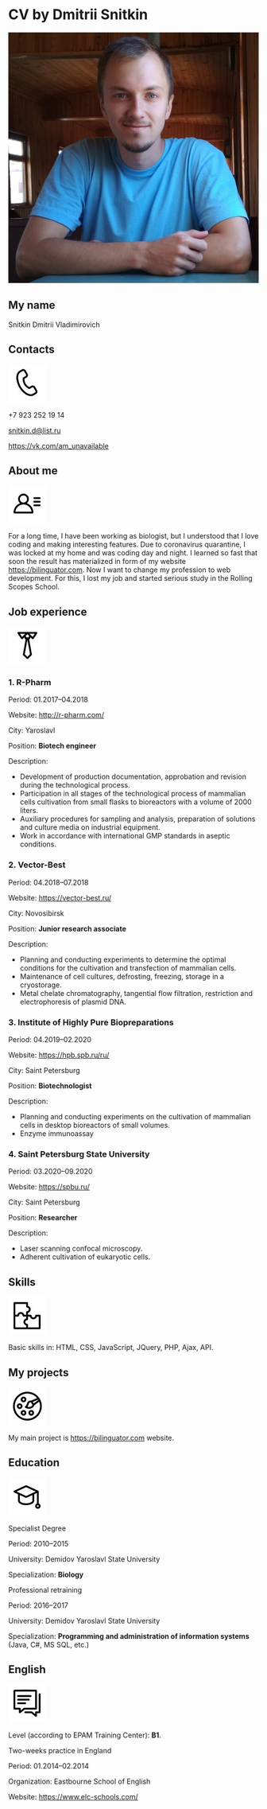 # CV by Dmitrii Snitkin

![My photo](me.png)

## My name

Snitkin Dmitrii Vladimirovich

## Contacts
![Contacts](contacts.png)

+7 923 252 19 14

snitkin.d@list.ru

https://vk.com/am_unavailable

## About me
![About me](about.png)

For a long time, I have been working as biologist, but I understood that I love coding and making interesting features. Due to coronavirus quarantine, I was locked at my home and was coding day and night. I learned so fast that soon the result has materialized in form of my website https://bilinguator.com. Now I want to change my profession to web development. For this, I lost my job and started serious study in the Rolling Scopes School.


## Job experience
![Job experience](jobs.png)

### 1. R-Pharm

Period: 01.2017–04.2018

Website: http://r-pharm.com/

City: Yaroslavl

Position: **Biotech engineer**

Description:
- Development of production documentation, approbation and revision during the technological process.
- Participation in all stages of the technological process of mammalian cells cultivation from small flasks to bioreactors with a volume of 2000 liters.
- Auxiliary procedures for sampling and analysis, preparation of solutions and culture media on industrial equipment.
- Work in accordance with international GMP standards in aseptic conditions.

### 2. Vector-Best

Period: 04.2018–07.2018

Website: https://vector-best.ru/

City: Novosibirsk

Position: **Junior research associate**

Description:
- Planning and conducting experiments to determine the optimal conditions for the cultivation and transfection of mammalian cells.
- Maintenance of cell cultures, defrosting, freezing, storage in a cryostorage.
- Metal chelate chromatography, tangential flow filtration, restriction and electrophoresis of plasmid DNA.

### 3. Institute of Highly Pure Biopreparations

Period: 04.2019–02.2020

Website: https://hpb.spb.ru/ru/

City: Saint Petersburg

Position: **Biotechnologist**

Description:
- Planning and conducting experiments on the cultivation of mammalian cells in desktop bioreactors of small volumes.
- Enzyme immunoassay

### 4. Saint Petersburg State University

Period: 03.2020–09.2020

Website: https://spbu.ru/

City: Saint Petersburg

Position: **Researcher**

Description:
- Laser scanning confocal microscopy.
- Adherent cultivation of eukaryotic cells.

## Skills
![Skills](skills.png)

Basic skills in: HTML, CSS, JavaScript, JQuery, PHP, Ajax, API.

## My projects
![My projects](projects.png)

My main project is https://bilinguator.com website.

## Education
![Education](education.png)

Specialist Degree

Period: 2010–2015

University: Demidov Yaroslavl State University

Specialization: **Biology**

Professional retraining

Period: 2016–2017

University: Demidov Yaroslavl State University

Specialization: **Programming and administration of information systems** (Java, C#, MS SQL, etc.)

## English
![English](english.png)

Level (according to EPAM Training Center): **B1**.

Two-weeks practice in England

Period: 01.2014–02.2014

Organization: Eastbourne School of English

Website: https://www.elc-schools.com/
